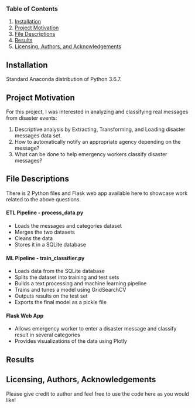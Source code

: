 ### Table of Contents

1. [Installation](#installation)
2. [Project Motivation](#motivation)
3. [File Descriptions](#files)
4. [Results](#results)
5. [Licensing, Authors, and Acknowledgements](#licensing)

## Installation <a name="installation"></a>

Standard Anaconda distribution of Python 3.6.7.

## Project Motivation<a name="motivation"></a>

For this project, I was interested in analyzing and classifying real messages from disaster events:

1. Descriptive analysis by Extracting, Transforming, and Loading disaster messages data set.
2. How to automatically notify an appropriate agency depending on the message?
3. What can be done to help emergency workers classify disaster messages?


## File Descriptions <a name="files"></a>

There is 2 Python files and Flask web app available here to showcase work related to the above questions.  

#### ETL Pipeline - process_data.py
* Loads the messages and categories dataset
* Merges the two datasets
* Cleans the data
* Stores it in a SQLite database

#### ML Pipeline - train_classifier.py
* Loads data from the SQLite database
* Splits the dataset into training and test sets
* Builds a text processing and machine learning pipeline
* Trains and tunes a model using GridSearchCV
* Outputs results on the test set
* Exports the final model as a pickle file

#### Flask Web App
* Allows emergency worker to enter a disaster message and classify result in several categories
* Provides visualizations of the data using Plotly


## Results<a name="results"></a>


## Licensing, Authors, Acknowledgements<a name="licensing"></a>

Please give credit to author and feel free to use the code here as you would like!

